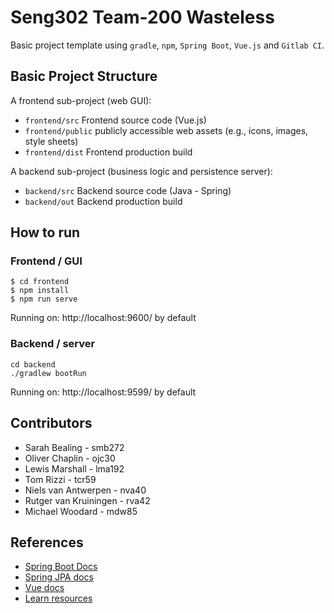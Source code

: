 # Seng302 Team-200 Wasteless

Basic project template using `gradle`, `npm`, `Spring Boot`, `Vue.js` and `Gitlab CI`.

## Basic Project Structure

A frontend sub-project (web GUI):

- `frontend/src` Frontend source code (Vue.js)
- `frontend/public` publicly accessible web assets (e.g., icons, images, style sheets)
- `frontend/dist` Frontend production build

A backend sub-project (business logic and persistence server):

- `backend/src` Backend source code (Java - Spring)
- `backend/out` Backend production build

## How to run

### Frontend / GUI

    $ cd frontend
    $ npm install
    $ npm run serve

Running on: http://localhost:9600/ by default

### Backend / server

    cd backend
    ./gradlew bootRun

Running on: http://localhost:9599/ by default

## Contributors
- Sarah Bealing - smb272
- Oliver Chaplin - ojc30
- Lewis Marshall - lma192
- Tom Rizzi - tcr59
- Niels van Antwerpen - nva40
- Rutger van Kruiningen - rva42
- Michael Woodard - mdw85
## References

- [Spring Boot Docs](https://docs.spring.io/spring-boot/docs/current/reference/htmlsingle/)
- [Spring JPA docs](https://docs.spring.io/spring-data/jpa/docs/current/reference/html/)
- [Vue docs](https://vuejs.org/v2/guide/)
- [Learn resources](https://learn.canterbury.ac.nz/course/view.php?id=10577&section=11)
